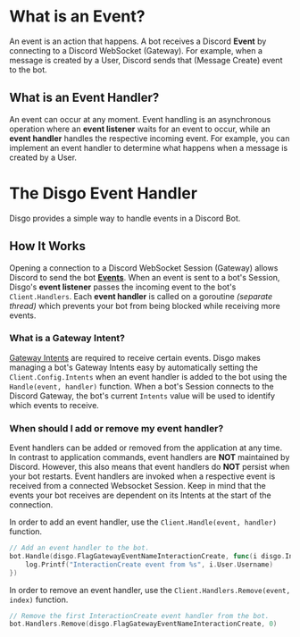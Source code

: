 # What is an Event?

An event is an action that happens. A bot receives a Discord **Event** by connecting to a Discord WebSocket (Gateway). For example, when a message is created by a User, Discord sends that (Message Create) event to the bot.

## What is an Event Handler?

An event can occur at any moment. Event handling is an asynchronous operation where an **event listener** waits for an event to occur, while an **event handler** handles the respective incoming event. For example, you can implement an event handler to determine what happens when a message is created by a User.

# The Disgo Event Handler

Disgo provides a simple way to handle events in a Discord Bot. 

## How It Works

Opening a connection to a Discord WebSocket Session (Gateway) allows Discord to send the bot [**Events**](https://discord.com/developers/docs/topics/threads#gateway-events). When an event is sent to a bot's Session, Disgo's **event listener** passes the incoming event to the bot's `Client.Handlers`. Each **event handler** is called on a goroutine _(separate thread)_ which prevents your bot from being blocked while receiving more events.

### What is a Gateway Intent?

[Gateway Intents](https://discord.com/developers/docs/topics/gateway#gateway-intents) are required to receive certain events. Disgo makes managing a bot's Gateway Intents easy by automatically setting the `Client.Config.Intents` when an event handler is added to the bot using the `Handle(event, handler)` function. When a bot's Session connects to the Discord Gateway, the bot's current `Intents` value will be used to identify which events to receive.

### When should I add or remove my event handler?

Event handlers can be added or removed from the application at any time. In contrast to application commands, event handlers are **NOT** maintained by Discord. However, this also means that event handlers do **NOT** persist when your bot restarts. Event handlers are invoked when a respective event is received from a connected Websocket Session. Keep in mind that the events your bot receives are dependent on its Intents at the start of the connection.

In order to add an event handler, use the `Client.Handle(event, handler)` function. 

```go
// Add an event handler to the bot.
bot.Handle(disgo.FlagGatewayEventNameInteractionCreate, func(i disgo.InteractionCreate) {
	log.Printf("InteractionCreate event from %s", i.User.Username)
})
```

In order to remove an event handler, use the `Client.Handlers.Remove(event, index)` function.

```go
// Remove the first InteractionCreate event handler from the bot.
bot.Handlers.Remove(disgo.FlagGatewayEventNameInteractionCreate, 0)
```
